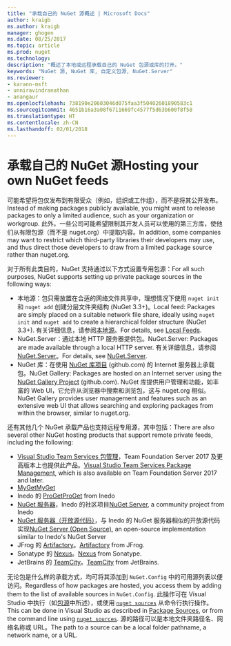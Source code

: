 ```yaml
---
title: "承载自己的 NuGet 源概述 | Microsoft Docs"
author: kraigb
ms.author: kraigb
manager: ghogen
ms.date: 08/25/2017
ms.topic: article
ms.prod: nuget
ms.technology: 
description: "概述了本地或远程承载自己的 NuGet 包源或库的打开。"
keywords: "NuGet 源, NuGet 库, 自定义包源, NuGet.Server"
ms.reviewer:
- karann-msft
- unniravindranathan
- anangaur
ms.openlocfilehash: 738190e20603046d075faa3f50402601890583c1
ms.sourcegitcommit: 4651b16a3a08f6711669fc4577f5d63b600f8f58
ms.translationtype: HT
ms.contentlocale: zh-CN
ms.lasthandoff: 02/01/2018
---
```

# <a name="hosting-your-own-nuget-feeds"></a><span data-ttu-id="991db-104">承载自己的 NuGet 源</span><span class="sxs-lookup"><span data-stu-id="991db-104">Hosting your own NuGet feeds</span></span>

<span data-ttu-id="991db-105">可能希望将包仅发布到有限受众（例如，组织或工作组），而不是将其公开发布。</span><span class="sxs-lookup"><span data-stu-id="991db-105">Instead of making packages publicly available, you might want to release packages to only a limited audience, such as your organization or workgroup.</span></span> <span data-ttu-id="991db-106">此外，一些公司可能希望限制其开发人员可以使用的第三方库，使他们从有限包源（而不是 nuget.org）中提取内容。</span><span class="sxs-lookup"><span data-stu-id="991db-106">In addition, some companies may want to restrict which third-party libraries their developers may use, and thus direct those developers to draw from a limited package source rather than nuget.org.</span></span>

<span data-ttu-id="991db-107">对于所有此类目的，NuGet 支持通过以下方式设置专用包源：</span><span class="sxs-lookup"><span data-stu-id="991db-107">For all such purposes, NuGet supports setting up private package sources in the following ways:</span></span>

- <span data-ttu-id="991db-108">本地源：包只需放置在合适的网络文件共享中，理想情况下使用 `nuget init` 和 `nuget add` 创建分层文件夹结构 (NuGet 3.3+)。</span><span class="sxs-lookup"><span data-stu-id="991db-108">Local feed: Packages are simply placed on a suitable network file share, ideally using `nuget init` and `nuget add` to create a hierarchical folder structure (NuGet 3.3+).</span></span> <span data-ttu-id="991db-109">有关详细信息，请参阅[本地源](../hosting-packages/local-feeds.md)。</span><span class="sxs-lookup"><span data-stu-id="991db-109">For details, see [Local Feeds](../hosting-packages/local-feeds.md).</span></span>
- <span data-ttu-id="991db-110">NuGet.Server：通过本地 HTTP 服务器提供包。</span><span class="sxs-lookup"><span data-stu-id="991db-110">NuGet.Server: Packages are made available through a local HTTP server.</span></span> <span data-ttu-id="991db-111">有关详细信息，请参阅 [NuGet.Server](../hosting-packages/nuget-server.md)。</span><span class="sxs-lookup"><span data-stu-id="991db-111">For details, see [NuGet.Server](../hosting-packages/nuget-server.md).</span></span>
- <span data-ttu-id="991db-112">NuGet 库：在使用 [NuGet 库项目](https://github.com/NuGet/NuGetGallery#build-and-run-the-gallery-in-arbitrary-number-easy-steps) (github.com) 的 Internet 服务器上承载包。</span><span class="sxs-lookup"><span data-stu-id="991db-112">NuGet Gallery: Packages are hosted on an Internet server using the [NuGet Gallery Project](https://github.com/NuGet/NuGetGallery#build-and-run-the-gallery-in-arbitrary-number-easy-steps) (github.com).</span></span> <span data-ttu-id="991db-113">NuGet 库提供用户管理和功能，如丰富的 Web UI，它允许从浏览器中搜索和浏览包，这与 nuget.org 相似。</span><span class="sxs-lookup"><span data-stu-id="991db-113">NuGet Gallery provides user management and features such as an extensive web UI that allows searching and exploring packages from within the browser, similar to nuget.org.</span></span>

<span data-ttu-id="991db-114">还有其他几个 NuGet 承载产品也支持远程专用源，其中包括：</span><span class="sxs-lookup"><span data-stu-id="991db-114">There are also several other NuGet hosting products that support remote private feeds, including the following:</span></span>

- <span data-ttu-id="991db-115">[Visual Studio Team Services 包管理](https://www.visualstudio.com/docs/package/nuget/publish)，Team Foundation Server 2017 及更高版本上也提供此产品。</span><span class="sxs-lookup"><span data-stu-id="991db-115">[Visual Studio Team Services Package Management](https://www.visualstudio.com/docs/package/nuget/publish), which is also available on Team Foundation Server 2017 and later.</span></span>
- [<span data-ttu-id="991db-116">MyGet</span><span class="sxs-lookup"><span data-stu-id="991db-116">MyGet</span></span>](http://myget.org)
- <span data-ttu-id="991db-117">Inedo 的 [ProGet](http://inedo.com/proget)</span><span class="sxs-lookup"><span data-stu-id="991db-117">[ProGet](http://inedo.com/proget) from Inedo</span></span>
- <span data-ttu-id="991db-118">[NuGet 服务器](http://nugetserver.net/)，Inedo 的社区项目</span><span class="sxs-lookup"><span data-stu-id="991db-118">[NuGet Server](http://nugetserver.net/), a community project from Inedo</span></span>
- <span data-ttu-id="991db-119">[NuGet 服务器（开放源代码）](http://nuget-server.net)，与 Inedo 的 NuGet 服务器相似的开放源代码实现</span><span class="sxs-lookup"><span data-stu-id="991db-119">[NuGet Server (Open Source)](http://nuget-server.net), an open-source implementation similar to Inedo's NuGet Server</span></span>
- <span data-ttu-id="991db-120">JFrog 的 [Artifactory](https://www.jfrog.com/artifactory/)。</span><span class="sxs-lookup"><span data-stu-id="991db-120">[Artifactory](https://www.jfrog.com/artifactory/) from JFrog.</span></span>
- <span data-ttu-id="991db-121">Sonatype 的 [Nexus](http://www.sonatype.org/nexus/)。</span><span class="sxs-lookup"><span data-stu-id="991db-121">[Nexus](http://www.sonatype.org/nexus/) from Sonatype.</span></span>
- <span data-ttu-id="991db-122">JetBrains 的 [TeamCity](https://www.jetbrains.com/teamcity/)。</span><span class="sxs-lookup"><span data-stu-id="991db-122">[TeamCity](https://www.jetbrains.com/teamcity/) from JetBrains.</span></span>

<span data-ttu-id="991db-123">无论包是什么样的承载方式，均可将其添加到 `NuGet.Config` 中的可用源列表以便访问。</span><span class="sxs-lookup"><span data-stu-id="991db-123">Regardless of how packages are hosted, you access them by adding them to the list of available sources in `NuGet.Config`.</span></span> <span data-ttu-id="991db-124">此操作可在 Visual Studio 中执行（如[包源](../tools/package-manager-ui.md#package-sources)中所述），或使用 [`nuget sources`](../tools/cli-ref-sources.md) 从命令行执行操作。</span><span class="sxs-lookup"><span data-stu-id="991db-124">This can be done in Visual Studio as described in [Package Sources](../tools/package-manager-ui.md#package-sources), or from the command line using [`nuget sources`](../tools/cli-ref-sources.md).</span></span> <span data-ttu-id="991db-125">源的路径可以是本地文件夹路径名、网络名称或 URL。</span><span class="sxs-lookup"><span data-stu-id="991db-125">The path to a source can be a local folder pathname, a network name, or a URL.</span></span>
